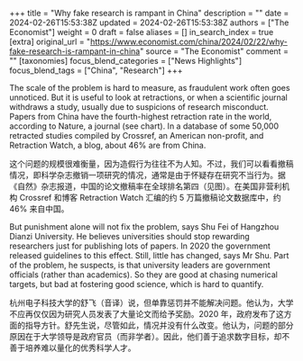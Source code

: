 +++
title = "Why fake research is rampant in China"
description = ""
date = 2024-02-26T15:53:38Z
updated = 2024-02-26T15:53:38Z
authors = ["The Economist"]
weight = 0
draft = false
aliases = []
in_search_index = true
[extra]
original_url = "https://www.economist.com/china/2024/02/22/why-fake-research-is-rampant-in-china"
source = "The Economist"
comment = ""
[taxonomies]
focus_blend_categories = ["News Highlights"]
focus_blend_tags = ["China", "Research"]
+++

The scale of the problem is hard to measure, as fraudulent work often goes unnoticed. But it is useful to look at retractions, or when a scientific journal withdraws a study, usually due to suspicions of research misconduct. Papers from China have the fourth-highest retraction rate in the world, according to Nature, a journal (see chart). In a database of some 50,000 retracted studies compiled by Crossref, an American non-profit, and Retraction Watch, a blog, about 46% are from China.

这个问题的规模很难衡量，因为造假行为往往不为人知。不过，我们可以看看撤稿情况，即科学杂志撤销一项研究的情况，通常是由于怀疑存在研究不当行为。据《自然》杂志报道，中国的论文撤稿率在全球排名第四（见图）。在美国非营利机构 Crossref 和博客 Retraction Watch 汇编的约 5 万篇撤稿论文数据库中，约 46% 来自中国。

But punishment alone will not fix the problem, says Shu Fei of Hangzhou Dianzi University. He believes universities should stop rewarding researchers just for publishing lots of papers. In 2020 the government released guidelines to this effect. Still, little has changed, says Mr Shu. Part of the problem, he suspects, is that university leaders are government officials (rather than academics). So they are good at chasing numerical targets, but bad at fostering good science, which is hard to quantify.

杭州电子科技大学的舒飞（音译）说，但单靠惩罚并不能解决问题。他认为，大学不应再仅仅因为研究人员发表了大量论文而给予奖励。2020 年，政府发布了这方面的指导方针。舒先生说，尽管如此，情况并没有什么改变。他认为，问题的部分原因在于大学领导是政府官员（而非学者）。因此，他们善于追求数字目标，却不善于培养难以量化的优秀科学人才。
